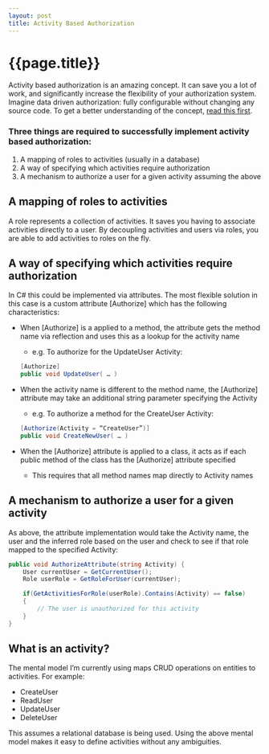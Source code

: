 ```yaml
---
layout: post
title: Activity Based Authorization
---
```


# {{page.title}}

Activity based authorization is an amazing concept. It can save you a lot of work, and significantly increase the flexibility of your authorization system. Imagine data driven authorization: fully configurable without changing any source code. To get a better understanding of the concept, [read this first](http://lostechies.com/derickbailey/2011/05/24/dont-do-role-based-authorization-checks-do-activity-based-checks/ "Don’t Do Role-Based Authorization Checks; Do Activity-Based Checks").


### Three things are required to successfully implement activity based authorization:

  1. A mapping of roles to activities (usually in a database)
  2. A way of specifying which activities require authorization
  3. A mechanism to authorize a user for a given activity assuming the above

## A mapping of roles to activities

A role represents a collection of activities. It saves you having to associate activities directly to a user. By decoupling activities and users via roles, you are able to add activities to roles on the fly.


## A way of specifying which activities require authorization

In C# this could be implemented via attributes. The most flexible solution in this case is a custom attribute [Authorize] which has the following characteristics:

* When [Authorize] is a applied to a method, the attribute gets the method name via reflection and uses this as a lookup for the activity name
	* e.g. To authorize for the UpdateUser Activity:

	``` csharp
	[Authorize]
	public void UpdateUser( … )
	```

* When the activity name is different to the method name, the [Authorize] attribute may take an additional string parameter specifying the Activity
	* e.g. To authorize a method for the CreateUser Activity:

	``` csharp
	[Authorize(Activity = “CreateUser”)]
	public void CreateNewUser( … )
	```

* When the [Authorize] attribute is applied to a class, it acts as if each public method of the class has the [Authorize] attribute specified
	* This requires that all method names map directly to Activity names


## A mechanism to authorize a user for a given activity

As above, the attribute implementation would take the Activity name, the user and the inferred role based on the user and check to see if that role mapped to the specified Activity:

``` csharp
public void AuthorizeAttribute(string Activity) {
    User currentUser = GetCurrentUser();
    Role userRole = GetRoleForUser(currentUser);

    if(GetActivitiesForRole(userRole).Contains(Activity) == false)
    {
        // The user is unauthorized for this activity
    }
}
```


## What is an activity?

The mental model I’m currently using maps CRUD operations on entities to activities. For example:

* CreateUser
* ReadUser
* UpdateUser
* DeleteUser

This assumes a relational database is being used. Using the above mental model makes it easy to define activities without any ambiguities.